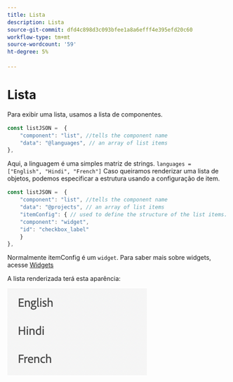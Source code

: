 ```yaml
---
title: Lista
description: Lista
source-git-commit: dfd4c898d3c093bfee1a8a6efff4e395efd20c60
workflow-type: tm+mt
source-wordcount: '59'
ht-degree: 5%

---
```


# Lista

Para exibir uma lista, usamos a lista de componentes.

```js title="list.js"
const listJSON =  {
    "component": "list", //tells the component name
    "data": "@languages", // an array of list items
},
```

Aqui, a linguagem é uma simples matriz de strings. `languages = ["English", "Hindi", "French"]`
Caso queiramos renderizar uma lista de objetos, podemos especificar a estrutura usando a configuração de item.

```js title="list.js"
const listJSON =  {
    "component": "list", //tells the component name
    "data": "@projects", // an array of list items
    "itemConfig": { // used to define the structure of the list items.
    "component": "widget",
    "id": "checkbox_label"
    }
},
```

Normalmente itemConfig é um `widget`. Para saber mais sobre widgets, acesse [Widgets](../Widgets/basic-widget.md)

A lista renderizada terá esta aparência:

![lista](./imgs/list.png "Lista")
